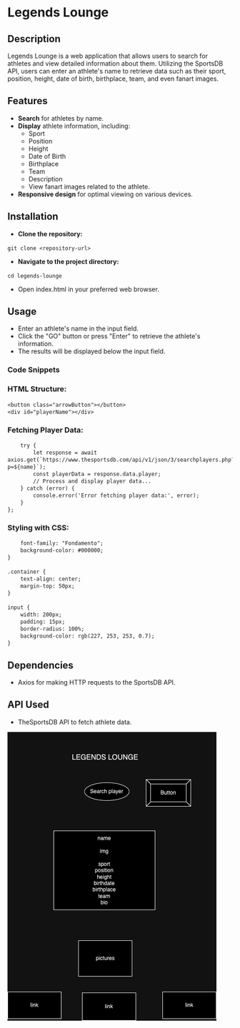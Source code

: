 # Legends Lounge

## Description
Legends Lounge is a web application that allows users to search for athletes and view detailed information about them. Utilizing the SportsDB API, users can enter an athlete's name to retrieve data such as their sport, position, height, date of birth, birthplace, team, and even fanart images.

## Features
- **Search** for athletes by name.
- **Display** athlete information, including:
    -   Sport
    -   Position
    -   Height
    -   Date of Birth
    -   Birthplace
    -   Team
    -   Description
    -   View fanart images related to the athlete.
- **Responsive design** for optimal viewing on various devices.

## Installation
- **Clone the repository:**

```git clone <repository-url>```

- **Navigate to the project directory:**

```cd legends-lounge```

- Open index.html in your preferred web browser.

## Usage
- Enter an athlete's name in the input field.
- Click the "GO" button or press "Enter" to retrieve the athlete's information.
- The results will be displayed below the input field.

### Code Snippets

### HTML Structure:

```<input type="text" id="input" placeholder="Enter Athlete">
<button class="arrowButton"></button>
<div id="playerName"></div>
```

### Fetching Player Data:

```const getPlayer = async (name) => {
    try {
        let response = await axios.get(`https://www.thesportsdb.com/api/v1/json/3/searchplayers.php?p=${name}`);
        const playerData = response.data.player;
        // Process and display player data...
    } catch (error) {
        console.error('Error fetching player data:', error);
    }
};
```

### Styling with CSS:

``` body {
    font-family: "Fondamento";
    background-color: #000000;
}

.container {
    text-align: center;
    margin-top: 50px;
}

input {
    width: 200px;
    padding: 15px;
    border-radius: 100%;
    background-color: rgb(227, 253, 253, 0.7);
}
```

## Dependencies
- Axios for making HTTP requests to the SportsDB API.

## API Used
- TheSportsDB API to fetch athlete data.

![LEGENDS-LOUNGE](./athlete-api-diagram.drawio.png)